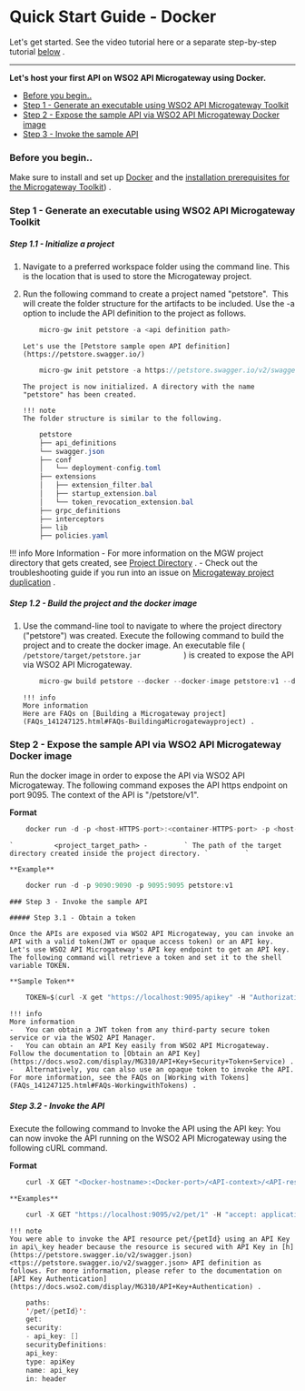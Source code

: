 # Quick Start Guide - Docker

Let's get started. See the video tutorial here or a separate step-by-step tutorial [below](#QuickStartGuide-Docker-stepbystep) .

****

**Let's host your first API on WSO2 API Microgateway using Docker.**

-   [Before you begin..](#QuickStartGuide-Docker-Beforeyoubegin..)
-   [Step 1 - Generate an executable using WSO2 API Microgateway Toolkit](#QuickStartGuide-Docker-Step1-GenerateanexecutableusingWSO2APIMicrogatewayToolkit)
-   [Step 2 - Expose the sample API via WSO2 API Microgateway Docker image](#QuickStartGuide-Docker-Step2-ExposethesampleAPIviaWSO2APIMicrogatewayDockerimage)
-   [Step 3 - Invoke the sample API](#QuickStartGuide-Docker-Step3-InvokethesampleAPI)

### Before you begin..

Make sure to install and set up [Docker](https://www.docker.com) and the [installation prerequisites for the Microgateway Toolkit]({{base_path}}/install-and-setup/install-on-vm/#microgateway-toolkit)) .

### Step 1 - Generate an executable using WSO2 API Microgateway Toolkit

##### Step 1.1 - Initialize a project

1.  Navigate to a preferred workspace folder using the command line. This is the location that is used to store the Microgateway project.
2.  Run the following command to create a project named "petstore".  This will create the folder structure for the artifacts to be included. Use the -a option to include the API definition to the project as follows.

    ``` java
        micro-gw init petstore -a <api definition path>
    ```

        Let's use the [Petstore sample open API definition](https://petstore.swagger.io/)

    ``` java
        micro-gw init petstore -a https://petstore.swagger.io/v2/swagger.json
    ```

        The project is now initialized. A directory with the name "petstore" has been created.

        !!! note
        The folder structure is similar to the following.
    ``` java
        petstore
        ├── api_definitions
        └── swagger.json
        ├── conf
        │   └── deployment-config.toml
        ├── extensions
        │   ├── extension_filter.bal
        │   ├── startup_extension.bal
        │   └── token_revocation_extension.bal
        ├── grpc_definitions
        ├── interceptors
        ├── lib
        ├── policies.yaml
    ```

!!! info
    More Information
    -   For more information on the MGW project directory that gets created, see [Project Directory]({{base_path}}/reference/project-directory/) .
    -   Check out the troubleshooting guide if you run into an issue on [Microgateway project duplication]({{base_path}}/troubleshooting/troubleshooting/) .

##### Step 1.2 - Build the project and the docker image

1.  Use the command-line tool to navigate to where the project directory ("petstore") was created. Execute the following command to build the project and to create the docker image.
    An executable file ( `            /petstore/target/petstore.jar           ` ) is created to expose the API via WSO2 API Microgateway.

    ``` java
        micro-gw build petstore --docker --docker-image petstore:v1 --docker-base-image wso2/wso2micro-gw:3.1.0
    ```

        !!! info
        More information
        Here are FAQs on [Building a Microgateway project](FAQs_141247125.html#FAQs-BuildingaMicrogatewayproject) .

### Step 2 - Expose the sample API via WSO2 API Microgateway Docker image

Run the docker image in order to expose the API via WSO2 API Microgateway. The following command exposes the API https endpoint on port 9095. The context of the API is "/petstore/v1".

**Format**

``` java
    docker run -d -p <host-HTTPS-port>:<container-HTTPS-port> -p <host-HTTP-port>:<container-HTTP-port> <MGW-Docker-image-name>
```

    `          <project_target_path> -         ` The path of the target directory created inside the project directory. `         `

    **Example**

``` java
    docker run -d -p 9090:9090 -p 9095:9095 petstore:v1
```

    ### Step 3 - Invoke the sample API

    ##### Step 3.1 - Obtain a token

    Once the APIs are exposed via WSO2 API Microgateway, you can invoke an API with a valid token(JWT or opaque access token) or an API key.  Let's use WSO2 API Microgateway's API key endpoint to get an API key. The following command will retrieve a token and set it to the shell variable TOKEN.

    **Sample Token**

``` java
    TOKEN=$(curl -X get "https://localhost:9095/apikey" -H "Authorization:Basic YWRtaW46YWRtaW4=" -k)
```

    !!! info
    More information
    -   You can obtain a JWT token from any third-party secure token service or via the WSO2 API Manager.
    -   You can obtain an API Key easily from WSO2 API Microgateway. Follow the documentation to [Obtain an API Key](https://docs.wso2.com/display/MG310/API+Key+Security+Token+Service) .
    -   Alternatively, you can also use an opaque token to invoke the API.
    For more information, see the FAQs on [Working with Tokens](FAQs_141247125.html#FAQs-WorkingwithTokens) .

##### Step 3.2 - Invoke the API

Execute the following command to Invoke the API using the API key: You can now invoke the API running on the WSO2 API Microgateway using the following cURL command.

**Format**

``` java
    curl -X GET "<Docker-hostname>:<Docker-port>/<API-context>/<API-resource>" -H "accept: application/xml" -H "api_key:$TOKEN" -k
```

    **Examples**

``` java
    curl -X GET "https://localhost:9095/v2/pet/1" -H "accept: application/xml" -H "api_key:$TOKEN" -k
```

    !!! note
    You were able to invoke the API resource pet/{petId} using an API Key in api\_key header because the resource is secured with API Key in [h](https://petstore.swagger.io/v2/swagger.json) <ttps://petstore.swagger.io/v2/swagger.json> API definition as follows. For more information, please refer to the documentation on [API Key Authentication](https://docs.wso2.com/display/MG310/API+Key+Authentication) .
``` java
    paths:
    '/pet/{petId}':
    get:
    security:
    - api_key: []
    securityDefinitions:
    api_key:
    type: apiKey
    name: api_key
    in: header
```


